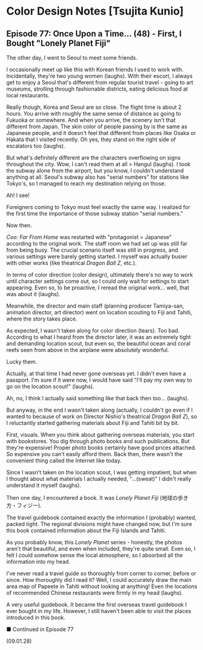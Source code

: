 # Color Design Notes [Tsujita Kunio]

## Episode 77: Once Upon a Time... (48) - First, I Bought "Lonely Planet Fiji"

The other day, I went to Seoul to meet some friends.

I occasionally meet up like this with Korean friends I used to work with. Incidentally, they're two young women (laughs). With their escort, I always get to enjoy a Seoul that's different from regular tourist travel - going to art museums, strolling through fashionable districts, eating delicious food at local restaurants.

Really though, Korea and Seoul are so close. The flight time is about 2 hours. You arrive with roughly the same sense of distance as going to Fukuoka or somewhere. And when you arrive, the scenery isn't that different from Japan. The skin color of people passing by is the same as Japanese people, and it doesn't feel that different from places like Osaka or Hakata that I visited recently. Oh yes, they stand on the right side of escalators too (laughs).

But what's definitely different are the characters overflowing on signs throughout the city. Wow, I can't read them at all > Hangul (laughs). I took the subway alone from the airport, but you know, I couldn't understand anything at all. Seoul's subway also has "serial numbers" for stations like Tokyo's, so I managed to reach my destination relying on those.

Ah! I see!

Foreigners coming to Tokyo must feel exactly the same way. I realized for the first time the importance of those subway station "serial numbers."

Now then.

*Coo: Far From Home* was restarted with "protagonist = Japanese" according to the original work. The staff room we had set up was still far from being busy. The crucial scenario itself was still in progress, and various settings were barely getting started. I myself was actually busier with other works (like theatrical *Dragon Ball Z*, etc.).

In terms of color direction (color design), ultimately there's no way to work until character settings come out, so I could only wait for settings to start appearing. Even so, to be proactive, I reread the original work... well, that was about it (laughs).

Meanwhile, the director and main staff (planning producer Tamiya-san, animation director, art director) went on location scouting to Fiji and Tahiti, where the story takes place.

As expected, I wasn't taken along for color direction (tears). Too bad. According to what I heard from the director later, it was an extremely tight and demanding location scout, but even so, the beautiful ocean and coral reefs seen from above in the airplane were absolutely wonderful.

Lucky them.

Actually, at that time I had never gone overseas yet. I didn't even have a passport. I'm sure if it were now, I would have said "I'll pay my own way to go on the location scout!" (laughs).

Ah, no, I think I actually said something like that back then too... (laughs).

But anyway, in the end I wasn't taken along (actually, I couldn't go even if I wanted to because of work on Director Nishio's theatrical *Dragon Ball Z*), so I reluctantly started gathering materials about Fiji and Tahiti bit by bit.

First, visuals. When you think about gathering overseas materials, you start with bookstores. You dig through photo books and such publications. But they're expensive! Proper photo books certainly have good prices attached. So expensive you can't easily afford them. Back then, there wasn't the convenient thing called the Internet like today.

Since I wasn't taken on the location scout, I was getting impatient, but when I thought about what materials I actually needed, "...(sweat)" I didn't really understand it myself (laughs).

Then one day, I encountered a book. It was *Lonely Planet Fiji* (地球の歩き方・フィジー).

The travel guidebook contained exactly the information I (probably) wanted, packed tight. The regional divisions might have changed now, but I'm sure this book contained information about the Fiji Islands and Tahiti.

As you probably know, this *Lonely Planet* series - honestly, the photos aren't that beautiful, and even when included, they're quite small. Even so, I felt I could somehow sense the local atmosphere, so I absorbed all the information into my head.

I've never read a travel guide so thoroughly from corner to corner, before or since. How thoroughly did I read it? Well, I could accurately draw the main area map of Papeete in Tahiti without looking at anything! Even the locations of recommended Chinese restaurants were firmly in my head (laughs).

A very useful guidebook. It became the first overseas travel guidebook I ever bought in my life. However, I still haven't been able to visit the places introduced in this book.

■ Continued in Episode 77

(09.01.28)